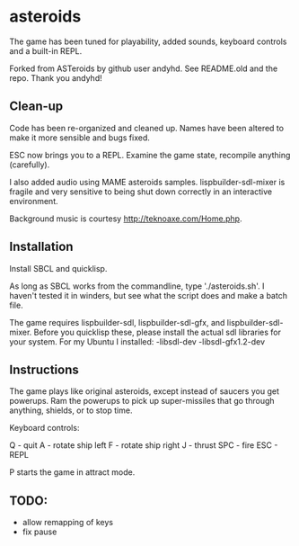 asteroids
=========

The game has been tuned for playability, added sounds, keyboard controls
and a built-in REPL.

Forked from ASTeroids by github user andyhd.  See README.old and the repo.
Thank you andyhd!

Clean-up 
--------

Code has been re-organized and cleaned up.  Names have been altered
to make it more sensible and bugs fixed.

ESC now brings you to a REPL.  Examine the game state, recompile anything
(carefully).

I also added audio using MAME asteroids samples.  lispbuilder-sdl-mixer is 
fragile and very sensitive to being shut down correctly in an interactive 
environment.

Background music is courtesy http://teknoaxe.com/Home.php.


Installation
------------

Install SBCL and quicklisp.

As long as SBCL works from the commandline, type './asteroids.sh'.  I haven't
tested it in winders, but see what the script does and make a batch file.

The game requires lispbuilder-sdl, lispbuilder-sdl-gfx, and 
lispbuilder-sdl-mixer.  Before you quicklisp these, please install the actual
sdl libraries for your system.  For my Ubuntu I installed:
-libsdl-dev
-libsdl-gfx1.2-dev

Instructions
------------

The game plays like original asteroids, except instead of saucers you get 
powerups.  Ram the powerups to pick up super-missiles that go through anything,
shields, or to stop time.

Keyboard controls:

Q   - quit 
A   - rotate ship left
F   - rotate ship right
J   - thrust
SPC - fire
ESC - REPL

P starts the game in attract mode.

TODO:
-----

* allow remapping of keys
* fix pause